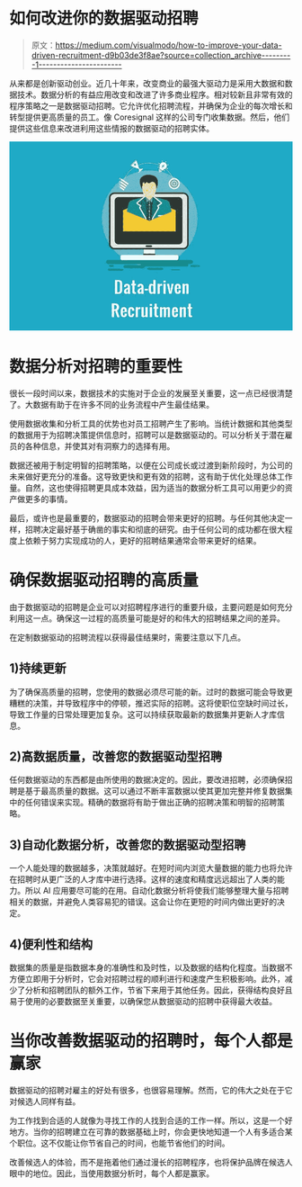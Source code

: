 # 如何改进你的数据驱动招聘

> 原文：<https://medium.com/visualmodo/how-to-improve-your-data-driven-recruitment-d9b03de3f8ae?source=collection_archive---------1----------------------->

从来都是创新驱动创业。近几十年来，改变商业的最强大驱动力是采用大数据和数据技术。数据分析的有益应用改变和改进了许多商业程序。相对较新且非常有效的程序策略之一是数据驱动招聘。它允许优化招聘流程，并确保为企业的每次增长和转型提供更高质量的员工。像 Coresignal 这样的公司专门收集数据。然后，他们提供这些信息来改进利用这些情报的数据驱动的招聘实体。

![](img/3720088329ecd70899651f5e88fcce81.png)

# 数据分析对招聘的重要性

很长一段时间以来，数据技术的实施对于企业的发展至关重要，这一点已经很清楚了。大数据有助于在许多不同的业务流程中产生最佳结果。

使用数据收集和分析工具的优势也对员工招聘产生了影响。当统计数据和其他类型的数据用于为招聘决策提供信息时，招聘可以是数据驱动的。可以分析关于潜在雇员的各种信息，并使其对有洞察力的选择有用。

数据还被用于制定明智的招聘策略，以便在公司成长或过渡到新阶段时，为公司的未来做好更充分的准备。这导致更快和更有效的招聘，这有助于优化处理总体工作量。自然，这也使得招聘更具成本效益，因为适当的数据分析工具可以用更少的资产做更多的事情。

最后，或许也是最重要的，数据驱动的招聘会带来更好的招聘。与任何其他决定一样，招聘决定最好基于确凿的事实和彻底的研究。由于任何公司的成功都在很大程度上依赖于努力实现成功的人，更好的招聘结果通常会带来更好的结果。

# 确保数据驱动招聘的高质量

由于数据驱动的招聘是企业可以对招聘程序进行的重要升级，主要问题是如何充分利用这一点。确保这一过程的高质量可能是好的和伟大的招聘结果之间的差异。

在定制数据驱动的招聘流程以获得最佳结果时，需要注意以下几点。

## 1)持续更新

为了确保高质量的招聘，您使用的数据必须尽可能的新。过时的数据可能会导致更糟糕的决策，并导致程序中的停顿，推迟实际的招聘。这将使职位空缺时间过长，导致工作量的日常处理更加复杂。这可以持续获取最新的数据集并更新人才库信息。

## 2)高数据质量，改善您的数据驱动型招聘

任何数据驱动的东西都是由所使用的数据决定的。因此，要改进招聘，必须确保招聘是基于最高质量的数据。这可以通过不断丰富数据以使其更加完整并修复数据集中的任何错误来实现。精确的数据将有助于做出正确的招聘决策和明智的招聘策略。

## 3)自动化数据分析，改善您的数据驱动型招聘

一个人能处理的数据越多，决策就越好。在短时间内浏览大量数据的能力也将允许在招聘时从更广泛的人才库中进行选择。这样的速度和精度远远超出了人类的能力。所以 AI 应用要尽可能的在用。自动化数据分析将使我们能够整理大量与招聘相关的数据，并避免人类容易犯的错误。这会让你在更短的时间内做出更好的决定。

## 4)便利性和结构

数据集的质量是指数据本身的准确性和及时性，以及数据的结构化程度。当数据不方便立即用于分析时，它会对招聘过程的顺利进行和速度产生积极影响。此外，减少了分析和招聘团队的额外工作，节省下来用于其他任务。因此，获得结构良好且易于使用的必要数据至关重要，以确保您从数据驱动的招聘中获得最大收益。

# 当你改善数据驱动的招聘时，每个人都是赢家

数据驱动的招聘对雇主的好处有很多，也很容易理解。然而，它的伟大之处在于它对候选人同样有益。

为工作找到合适的人就像为寻找工作的人找到合适的工作一样。所以，这是一个好地方。当你的招聘建立在可靠的数据基础上时，你会更快地知道一个人有多适合某个职位。这不仅能让你节省自己的时间，也能节省他们的时间。

改善候选人的体验，而不是拖着他们通过漫长的招聘程序，也将保护品牌在候选人眼中的地位。因此，当使用数据分析时，每个人都是赢家。